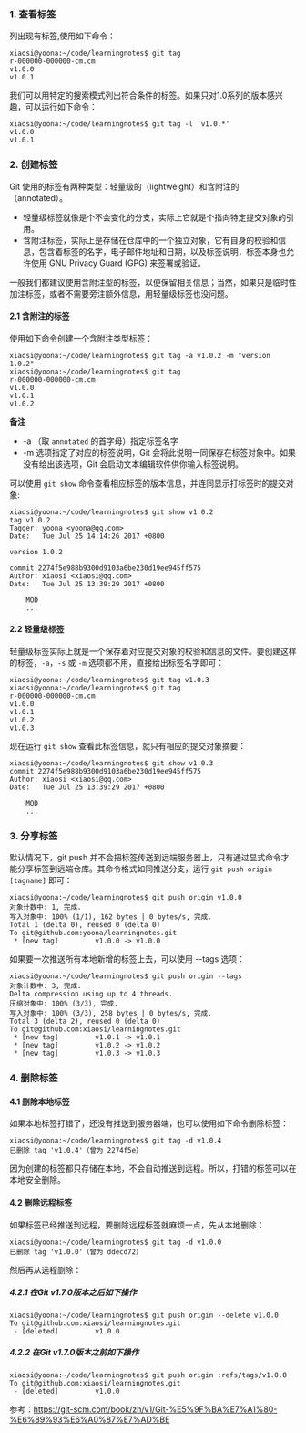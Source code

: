 ### 1. 查看标签
列出现有标签,使用如下命令：
```
xiaosi@yoona:~/code/learningnotes$ git tag
r-000000-000000-cm.cm
v1.0.0
v1.0.1

```
我们可以用特定的搜索模式列出符合条件的标签。如果只对1.0系列的版本感兴趣，可以运行如下命令：
```
xiaosi@yoona:~/code/learningnotes$ git tag -l 'v1.0.*'
v1.0.0
v1.0.1
```

### 2. 创建标签

Git 使用的标签有两种类型：轻量级的（lightweight）和含附注的（annotated）。
- 轻量级标签就像是个不会变化的分支，实际上它就是个指向特定提交对象的引用。
- 含附注标签，实际上是存储在仓库中的一个独立对象，它有自身的校验和信息，包含着标签的名字，电子邮件地址和日期，以及标签说明，标签本身也允许使用 GNU Privacy Guard (GPG) 来签署或验证。

一般我们都建议使用含附注型的标签，以便保留相关信息；当然，如果只是临时性加注标签，或者不需要旁注额外信息，用轻量级标签也没问题。

#### 2.1 含附注的标签

使用如下命令创建一个含附注类型标签：
```
xiaosi@yoona:~/code/learningnotes$ git tag -a v1.0.2 -m "version 1.0.2"
xiaosi@yoona:~/code/learningnotes$ git tag
r-000000-000000-cm.cm
v1.0.0
v1.0.1
v1.0.2
```
**备注**

- -a （取 `annotated` 的首字母）指定标签名字
- -m 选项指定了对应的标签说明，Git 会将此说明一同保存在标签对象中。如果没有给出该选项，Git 会启动文本编辑软件供你输入标签说明。

可以使用 `git show` 命令查看相应标签的版本信息，并连同显示打标签时的提交对象:
```
xiaosi@yoona:~/code/learningnotes$ git show v1.0.2
tag v1.0.2
Tagger: yoona <yoona@qq.com>
Date:   Tue Jul 25 14:14:26 2017 +0800

version 1.0.2

commit 2274f5e988b9300d9103a6be230d19ee945ff575
Author: xiaosi <xiaosi@qq.com>
Date:   Tue Jul 25 13:39:29 2017 +0800

    MOD
    ...
```

#### 2.2 轻量级标签

轻量级标签实际上就是一个保存着对应提交对象的校验和信息的文件。要创建这样的标签，`-a`，`-s` 或 `-m` 选项都不用，直接给出标签名字即可：
```
xiaosi@yoona:~/code/learningnotes$ git tag v1.0.3
xiaosi@yoona:~/code/learningnotes$ git tag
r-000000-000000-cm.cm
v1.0.0
v1.0.1
v1.0.2
v1.0.3
```
现在运行 `git show` 查看此标签信息，就只有相应的提交对象摘要：
```
xiaosi@yoona:~/code/learningnotes$ git show v1.0.3
commit 2274f5e988b9300d9103a6be230d19ee945ff575
Author: xiaosi <xiaosi@qq.com>
Date:   Tue Jul 25 13:39:29 2017 +0800

    MOD
    ...
```

### 3. 分享标签

默认情况下，git push 并不会把标签传送到远端服务器上，只有通过显式命令才能分享标签到远端仓库。其命令格式如同推送分支，运行 `git push origin [tagname]` 即可：
```
xiaosi@yoona:~/code/learningnotes$ git push origin v1.0.0
对象计数中: 1, 完成.
写入对象中: 100% (1/1), 162 bytes | 0 bytes/s, 完成.
Total 1 (delta 0), reused 0 (delta 0)
To git@github.com:yoona/learningnotes.git
 * [new tag]         v1.0.0 -> v1.0.0
```
如果要一次推送所有本地新增的标签上去，可以使用 --tags 选项：
```
xiaosi@yoona:~/code/learningnotes$ git push origin --tags
对象计数中: 3, 完成.
Delta compression using up to 4 threads.
压缩对象中: 100% (3/3), 完成.
写入对象中: 100% (3/3), 258 bytes | 0 bytes/s, 完成.
Total 3 (delta 2), reused 0 (delta 0)
To git@github.com:xiaosi/learningnotes.git
 * [new tag]         v1.0.1 -> v1.0.1
 * [new tag]         v1.0.2 -> v1.0.2
 * [new tag]         v1.0.3 -> v1.0.3
```
### 4. 删除标签

#### 4.1 删除本地标签

如果本地标签打错了，还没有推送到服务器端，也可以使用如下命令删除标签：
```
xiaosi@yoona:~/code/learningnotes$ git tag -d v1.0.4
已删除 tag 'v1.0.4'（曾为 2274f5e）
```
因为创建的标签都只存储在本地，不会自动推送到远程。所以，打错的标签可以在本地安全删除。

#### 4.2 删除远程标签

如果标签已经推送到远程，要删除远程标签就麻烦一点，先从本地删除：
```
xiaosi@yoona:~/code/learningnotes$ git tag -d v1.0.0
已删除 tag 'v1.0.0'（曾为 ddecd72）
```
然后再从远程删除：
##### 4.2.1 在Git v1.7.0版本之后如下操作
```
xiaosi@yoona:~/code/learningnotes$ git push origin --delete v1.0.0
To git@github.com:xiaosi/learningnotes.git
 - [deleted]         v1.0.0
```
##### 4.2.2 在Git v1.7.0版本之前如下操作
```
xiaosi@yoona:~/code/learningnotes$ git push origin :refs/tags/v1.0.0
To git@github.com:xiaosi/learningnotes.git
 - [deleted]         v1.0.0
```


参考：https://git-scm.com/book/zh/v1/Git-%E5%9F%BA%E7%A1%80-%E6%89%93%E6%A0%87%E7%AD%BE
